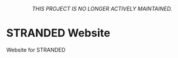 <p style="text-align: center;"><em>THIS PROJECT IS NO LONGER ACTIVELY MAINTAINED.</em></p>

# STRANDED Website
Website for STRANDED
